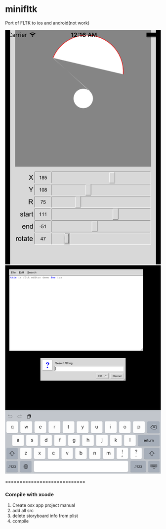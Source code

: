 # minifltk
Port of FLTK to ios and android(not work)

![shotsnap](shotsnap1.png)
![shotsnap](shotsnap2.png)

============================

### Compile with xcode
1. Create osx app project manual
2. add all src
3. delete storyboard info from plist
3. compile
